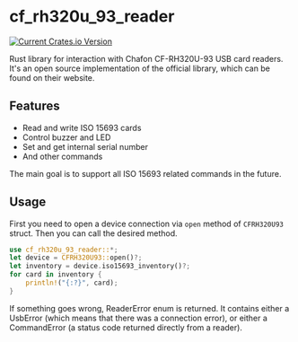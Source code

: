 # cf\_rh320u\_93\_reader

[![Current Crates.io Version](https://img.shields.io/crates/v/cf_rh320u_93_reader.svg)](https://crates.io/crates/cf_rh320u_93_reader)

Rust library for interaction with Chafon CF-RH320U-93 USB card readers. It's an open source implementation of the official library, which can be found on their website. 

## Features

- Read and write ISO 15693 cards
- Control buzzer and LED
- Set and get internal serial number
- And other commands

The main goal is to support all ISO 15693 related commands in the future. 

## Usage

First you need to open a device connection via `open` method of `CFRH320U93` struct.
Then you can call the desired method.

```rust
use cf_rh320u_93_reader::*;
let device = CFRH320U93::open()?;
let inventory = device.iso15693_inventory()?;
for card in inventory {
    println!("{:?}", card);
}
```

If something goes wrong, ReaderError enum is returned. It contains either a UsbError (which means that there was a connection error), or either a CommandError (a status code returned directly from a reader).
